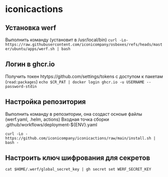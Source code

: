 # iconicactions

## Установка werf

Выполнить команду (установит в /usr/local/bin)
`curl -Lo- https://raw.githubusercontent.com/iconicompany/osboxes/refs/heads/master/ubuntu/apps/werf.sh | bash`

## Логин в ghcr.io

Получить токен htуtps://github.com/settings/tokens с доступом к пакетам (`read:packages`)
`echo $CR_PAT | docker login ghcr.io -u USERNAME --password-stdin`

## Настройка репозитория

Выполнить команду в репозитории, она создаст осноые файлы (werf.yaml, .helm, actions)
Входная точка сборки .github/workflows/deployment-${ENV}.yaml

`curl -Lo - https://github.com/iconicompany/iconicactions/raw/main/install.sh | bash -`

## Настроить ключ шифрования для секретов

```
cat $HOME/.werf/global_secret_key | gh secret set WERF_SECRET_KEY
```


